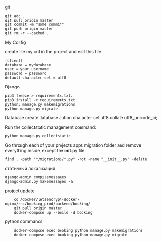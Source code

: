 git

    git add . 
    git pull origin master
    git commit -m "some commit"
    git push origin master
    git rm -r --cached .
    
My Config

create file my.cnf in the project and edit this file
    
    [client]
    database = mydatabase
    user = your_username
    password = password
    default-character-set = utf8

Django

    pip3 freeze > requirements.txt.
    pip3 install -r requirements.txt
    python3 manage.py makemigrations
    python manage.py migrate

Database
    create database aution character set utf8 collate utf8_unicode_ci;

Run the collectstatic management command:

    python manage.py collectstatic

Go through each of your projects apps migration folder and remove everything inside, except the __init__.py file.

    find . -path "*/migrations/*.py" -not -name "__init__.py" -delete


статичный локализация

    django-admin compilemessages
    django-admin.py makemessages -a

project update

        cd /docker/letsencrypt-docker-nginx/src/booking_prod/backend/booking/
        git pull origin master
        docker-compose up --build -d booking
        
python commands

        docker-compose exec booking python manage.py makemigrations
        docker-compose exec booking python manage.py migrate
